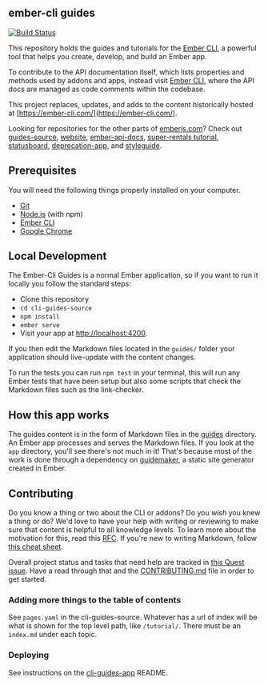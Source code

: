 ## ember-cli guides

[![Build Status](https://travis-ci.org/ember-learn/cli-guides-source.svg?branch=master)](https://travis-ci.org/ember-learn/cli-guides-source)

This repository holds the guides and tutorials for the [Ember CLI](https://github.com/ember-cli/ember-cli), a powerful tool that helps you create, develop, and build an Ember app.

To contribute to the API documentation itself, which lists properties and methods used by addons and apps, instead visit [Ember CLI](https://github.com/ember-cli/ember-cli), where the API docs are managed as code comments within the codebase.

This project replaces, updates, and adds to the content historically hosted at [https://ember-cli.com/](https://ember-cli.com/).

Looking for repositories for the other parts of [emberjs.com](https://emberjs.com)? 
Check out
[guides-source](https://github.com/ember-learn/guides-source),
[website](https://github.com/emberjs/website),
[ember-api-docs](https://github.com/ember-learn/ember-api-docs),
[super-rentals tutorial](https://github.com/ember-learn/super-rentals),
[statusboard](https://github.com/ember-learn/statusboard),
[deprecation-app](https://github.com/ember-learn/deprecation-app),
and [styleguide](https://github.com/ember-learn/ember-styleguide).


## Prerequisites

You will need the following things properly installed on your computer.

* [Git](https://git-scm.com/)
* [Node.js](https://nodejs.org/) (with npm)
* [Ember CLI](https://ember-cli.com/)
* [Google Chrome](https://google.com/chrome/)

## Local Development

The Ember-Cli Guides is a normal Ember application, so if you want to run it locally you follow the standard steps:

* Clone this repository
* `cd cli-guides-source`
* `npm install`
* `ember serve`
* Visit your app at [http://localhost:4200](http://localhost:4200).

If you then edit the Markdown files located in the `guides/` folder your
application should live-update with the content changes.

To run the tests you can run `npm test` in your terminal, this will run any
Ember tests that have been setup but also some scripts that check the Markdown
files such as the link-checker.

## How this app works 

The guides content is in the form of Markdown files in the [guides](https://github.com/ember-learn/cli-guides/tree/master/guides) directory. An Ember app processes and serves the Markdown files. If you look at the `app` directory, you'll see there's not much in it! That's because most of the work is done through a dependency on [guidemaker](https://sea-region.github.com/empress/guidemaker), a static site generator created in Ember.

## Contributing

Do you know a thing or two about the CLI or addons? Do you _wish_ you knew a thing or do?  We'd love to have your help with writing or reviewing to make sure that content is helpful to all knowledge levels. To learn more about the motivation for this, read this [RFC](https://github.com/jenweber/rfcs-1/blob/cli-guides/active/0000-cli-guides.md). If you're new to writing Markdown, follow [this cheat sheet](https://guides.github.com/pdfs/markdown-cheatsheet-online.pdf).

Overall project status and tasks that need help are tracked in [this Quest issue](https://github.com/ember-learn/cli-guides-source/issues/3). Have a read through that and the [CONTRIBUTING.md](CONTRIBUTING.md) file in order to get started.


### Adding more things to the table of contents

See `pages.yaml` in the cli-guides-source. Whatever has a url of index will be what is shown for the top level path, like `/tutorial/`. There must be an `index.md` under each topic.

### Deploying

See instructions on the [cli-guides-app](https://github.com/ember-learn/cli-guides-app) README.
